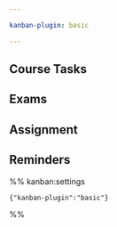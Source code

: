 ```yaml
---

kanban-plugin: basic

---
```


## Course Tasks



## Exams



## Assignment



## Reminders





%% kanban:settings
```
{"kanban-plugin":"basic"}
```
%%